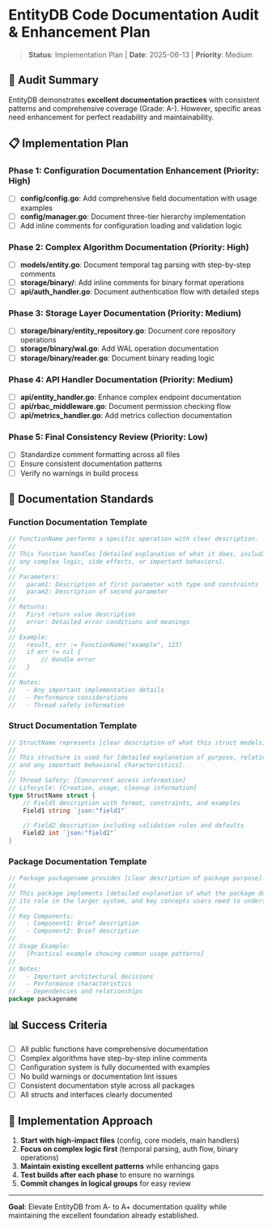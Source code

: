 # EntityDB Code Documentation Audit & Enhancement Plan

> **Status**: Implementation Plan | **Date**: 2025-06-13 | **Priority**: Medium

## 🎯 Audit Summary

EntityDB demonstrates **excellent documentation practices** with consistent patterns and comprehensive coverage (Grade: A-). However, specific areas need enhancement for perfect readability and maintainability.

## 📋 Implementation Plan

### **Phase 1: Configuration Documentation Enhancement** (Priority: High)
- [ ] **config/config.go**: Add comprehensive field documentation with usage examples
- [ ] **config/manager.go**: Document three-tier hierarchy implementation 
- [ ] Add inline comments for configuration loading and validation logic

### **Phase 2: Complex Algorithm Documentation** (Priority: High) 
- [ ] **models/entity.go**: Document temporal tag parsing with step-by-step comments
- [ ] **storage/binary/**: Add inline comments for binary format operations
- [ ] **api/auth_handler.go**: Document authentication flow with detailed steps

### **Phase 3: Storage Layer Documentation** (Priority: Medium)
- [ ] **storage/binary/entity_repository.go**: Document core repository operations
- [ ] **storage/binary/wal.go**: Add WAL operation documentation
- [ ] **storage/binary/reader.go**: Document binary reading logic

### **Phase 4: API Handler Documentation** (Priority: Medium)
- [ ] **api/entity_handler.go**: Enhance complex endpoint documentation
- [ ] **api/rbac_middleware.go**: Document permission checking flow
- [ ] **api/metrics_handler.go**: Add metrics collection documentation

### **Phase 5: Final Consistency Review** (Priority: Low)
- [ ] Standardize comment formatting across all files
- [ ] Ensure consistent documentation patterns
- [ ] Verify no warnings in build process

## 🎨 Documentation Standards

### **Function Documentation Template**
```go
// FunctionName performs a specific operation with clear description.
//
// This function handles [detailed explanation of what it does, including
// any complex logic, side effects, or important behaviors].
//
// Parameters:
//   param1: Description of first parameter with type and constraints
//   param2: Description of second parameter
//
// Returns:
//   First return value description
//   error: Detailed error conditions and meanings
//
// Example:
//   result, err := FunctionName("example", 123)
//   if err != nil {
//       // Handle error
//   }
//
// Notes:
//   - Any important implementation details
//   - Performance considerations
//   - Thread safety information
```

### **Struct Documentation Template**
```go
// StructName represents [clear description of what this struct models].
//
// This structure is used for [detailed explanation of purpose, relationships,
// and any important behavioral characteristics].
//
// Thread Safety: [Concurrent access information]
// Lifecycle: [Creation, usage, cleanup information]
type StructName struct {
    // Field1 description with format, constraints, and examples
    Field1 string `json:"field1"`
    
    // Field2 description including validation rules and defaults
    Field2 int `json:"field2"`
}
```

### **Package Documentation Template**
```go
// Package packagename provides [clear description of package purpose].
//
// This package implements [detailed explanation of what the package does,
// its role in the larger system, and key concepts users need to understand].
//
// Key Components:
//   - Component1: Brief description
//   - Component2: Brief description
//
// Usage Example:
//   [Practical example showing common usage patterns]
//
// Notes:
//   - Important architectural decisions
//   - Performance characteristics
//   - Dependencies and relationships
package packagename
```

## 📊 Success Criteria

- [ ] All public functions have comprehensive documentation
- [ ] Complex algorithms have step-by-step inline comments  
- [ ] Configuration system is fully documented with examples
- [ ] No build warnings or documentation lint issues
- [ ] Consistent documentation style across all packages
- [ ] All structs and interfaces clearly documented

## 🚀 Implementation Approach

1. **Start with high-impact files** (config, core models, main handlers)
2. **Focus on complex logic first** (temporal parsing, auth flow, binary operations)
3. **Maintain existing excellent patterns** while enhancing gaps
4. **Test builds after each phase** to ensure no warnings
5. **Commit changes in logical groups** for easy review

---

**Goal**: Elevate EntityDB from A- to A+ documentation quality while maintaining the excellent foundation already established.